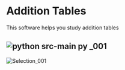 # Addition Tables  

This software helps you study addition tables  

![python src-main py _001](https://github.com/Rasquirrel/addition-tables/assets/96674887/6e9a769e-3310-465f-ad47-5cb52984c964)
---
![Selection_001](https://github.com/Rasquirrel/addition-tables/assets/96674887/735b5658-5cb7-47fd-b2ad-db54842ff8c9)
